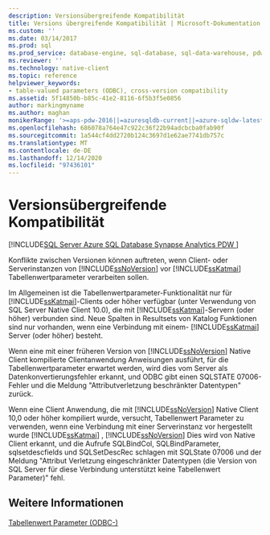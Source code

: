 ```yaml
---
description: Versionsübergreifende Kompatibilität
title: Versions übergreifende Kompatibilität | Microsoft-Dokumentation
ms.custom: ''
ms.date: 03/14/2017
ms.prod: sql
ms.prod_service: database-engine, sql-database, sql-data-warehouse, pdw
ms.reviewer: ''
ms.technology: native-client
ms.topic: reference
helpviewer_keywords:
- table-valued parameters (ODBC), cross-version compatibility
ms.assetid: 5f14850b-b85c-41e2-8116-6f5b3f5e0856
author: markingmyname
ms.author: maghan
monikerRange: '>=aps-pdw-2016||=azuresqldb-current||=azure-sqldw-latest||>=sql-server-2016||>=sql-server-linux-2017||=azuresqldb-mi-current'
ms.openlocfilehash: 686078a764e47c922c36f22b94adcbcba0fab90f
ms.sourcegitcommit: 1a544cf4dd2720b124c3697d1e62ae7741db757c
ms.translationtype: MT
ms.contentlocale: de-DE
ms.lasthandoff: 12/14/2020
ms.locfileid: "97436101"
---
```

# <a name="cross-version-compatibility"></a>Versionsübergreifende Kompatibilität
[!INCLUDE[SQL Server Azure SQL Database Synapse Analytics PDW ](../../includes/applies-to-version/sql-asdb-asdbmi-asa-pdw.md)]

  Konflikte zwischen Versionen können auftreten, wenn Client- oder Serverinstanzen von [!INCLUDE[ssNoVersion](../../includes/ssnoversion-md.md)] vor [!INCLUDE[ssKatmai](../../includes/sskatmai-md.md)] Tabellenwertparameter verarbeiten sollen.  
  
 Im Allgemeinen ist die Tabellenwertparameter-Funktionalität nur für [!INCLUDE[ssKatmai](../../includes/sskatmai-md.md)]-Clients oder höher verfügbar (unter Verwendung von SQL Server Native Client 10.0), die mit [!INCLUDE[ssKatmai](../../includes/sskatmai-md.md)]-Servern (oder höher) verbunden sind. Neue Spalten in Resultsets von Katalog Funktionen sind nur vorhanden, wenn eine Verbindung mit einem- [!INCLUDE[ssKatmai](../../includes/sskatmai-md.md)] Server (oder höher) besteht.  
  
 Wenn eine mit einer früheren Version von [!INCLUDE[ssNoVersion](../../includes/ssnoversion-md.md)] Native Client kompilierte Clientanwendung Anweisungen ausführt, für die Tabellenwertparameter erwartet werden, wird dies vom Server als Datenkonvertierungsfehler erkannt, und ODBC gibt einen SQLSTATE 07006-Fehler und die Meldung "Attributverletzung beschränkter Datentypen" zurück.  
  
 Wenn eine Client Anwendung, die mit [!INCLUDE[ssNoVersion](../../includes/ssnoversion-md.md)] Native Client 10,0 oder höher kompiliert wurde, versucht, Tabellenwert Parameter zu verwenden, wenn eine Verbindung mit einer Serverinstanz vor hergestellt wurde [!INCLUDE[ssKatmai](../../includes/sskatmai-md.md)] , [!INCLUDE[ssNoVersion](../../includes/ssnoversion-md.md)] Dies wird von Native Client erkannt, und die Aufrufe SQLBindCol, SQLBindParameter, sqlsetdescfields und SQLSetDescRec schlagen mit SQLState 07006 und der Meldung "Attribut Verletzung eingeschränkter Datentypen (die Version von SQL Server für diese Verbindung unterstützt keine Tabellenwert Parameter)" fehl.  
  
## <a name="see-also"></a>Weitere Informationen  
 [Tabellenwert Parameter &#40;ODBC-&#41;](../../relational-databases/native-client-odbc-table-valued-parameters/table-valued-parameters-odbc.md)  
  
  
